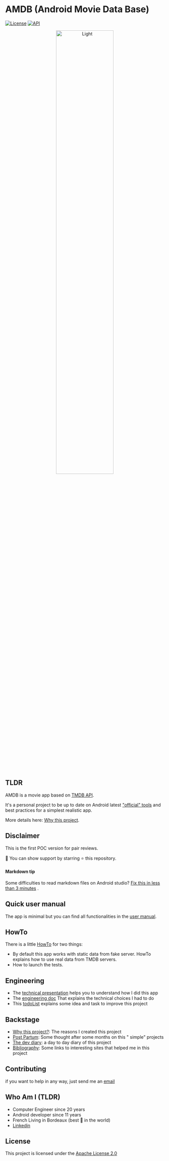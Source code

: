 # AMDB (Android Movie Data Base)

[![License](https://img.shields.io/badge/License-Apache%202.0-blue.svg)](https://opensource.org/licenses/Apache-2.0)
[![API](https://img.shields.io/badge/API-21%2B-brightgreen.svg?style=flat)](https://android-arsenal.com/api?level=21)

<p align="center">
  <img alt="Light" src="./documentation/assets/app_demo.gif" width="60%">
</p>

## TLDR

AMDB is a movie app based on [TMDB API](https://developers.themoviedb.org/3).

It's a personal project to be up to date on Android
latest ["official" tools](./documentation/technical/AndroidTools.md) and best practices for a
simplest realistic app.

More details here:
[Why this project](documentation/backstage/WhyThisProject.md).

## Disclaimer

This is the first POC version for pair reviews.

🙏 You can show support by starring ⭐ this repository.

#### Markdown tip

Some difficulties to read markdown files on Android
studio? [Fix this in less than 3 minutes](https://joachimschuster.de/posts/android-studio-fix-markdown-plugin-again/)
.

## Quick user manual

The app is minimal but you can find all functionalities in
the [user manual](./documentation/manual/QuickUserManual.md).

## HowTo

There is a little [HowTo](./documentation/technical/HowTo.md) for two things:

* By default this app works with static data from fake server. HowTo explains how to use real data
  from TMDB servers.
* How to launch the tests.

## Engineering

* The [technical presentation](./documentation/technical/TechnicalPresentation.md) helps you to
  understand how I did this app
* The [engineering doc](documentation/backstage/Engineering.md) That explains the technical choices
  I had to do
* This [todoList](./documentation/production/ToDoList.md) explains some idea and task to improve
  this project

## Backstage

* [Why this project?](documentation/backstage/WhyThisProject.md): The reasons I created this project
* [Post Partum](documentation/backstage/PostPartum.md): Some thought after some months on this "
  simple" projects
* [The dev diary](documentation/backstage/DevDiary.md): a day to day diary of this project
* [Bibliography](documentation/backstage/Bibliography.md): Some links to interesting sites that
  helped me in this project

## Contributing

if you want to help in any way, just send me an [email](mailto:pierre@cabnum.fr)

## Who Am I (TLDR)

* Computer Engineer since 20 years
* Android developer since 11 years
* French Living in Bordeaux (best 🍷 in the world)
* [Linkedin](https://www.linkedin.com/in/pierrebenayoun1976/)

## License

This project is licensed under the [Apache License 2.0](https://opensource.org/licenses/Apache-2.0) 


